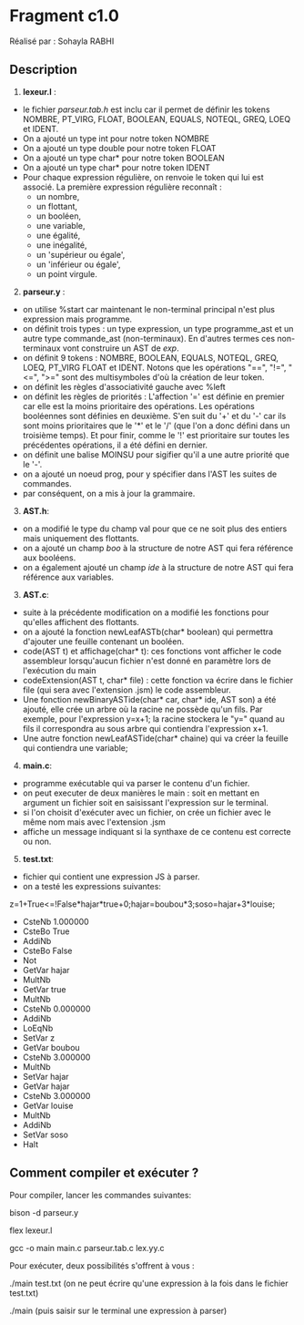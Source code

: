 # Fragment c1.0

Réalisé par : Sohayla RABHI

## Description 

1. **lexeur.l** : 
* le fichier *parseur.tab.h* est inclu car il permet de définir les tokens NOMBRE, PT_VIRG, FLOAT, BOOLEAN, EQUALS, NOTEQL, GREQ, LOEQ et IDENT.
* On a ajouté un type int pour notre token NOMBRE
* On a ajouté un type double pour notre token FLOAT
* On a ajouté un type char* pour notre token BOOLEAN
* On a ajouté un type char* pour notre token IDENT
* Pour chaque expression régulière, on renvoie le token qui lui est associé. La première expression régulière reconnaît :
  * un nombre, 
  * un flottant, 
  * un booléen,
  * une variable,
  * une égalité,
  * une inégalité, 
  * un 'supérieur ou égale', 
  * un 'inférieur ou égale',
  * un point virgule.

2. **parseur.y** :
- on utilise %start car maintenant le non-terminal principal n'est plus expression mais programme.
- on définit trois types : un type expression, un type programme_ast et un autre type commande_ast (non-terminaux). En d'autres termes ces non-terminaux vont construire un AST de *exp*.
- on définit 9 tokens : NOMBRE, BOOLEAN, EQUALS, NOTEQL, GREQ, LOEQ, PT_VIRG FLOAT et IDENT. Notons que les opérations "==", "!=", "<=", ">=" sont des multisymboles d'où la création de leur token.
- on définit les règles d'associativité gauche avec %left
- on définit les règles de priorités : L'affection '=' est définie en premier car elle est la moins prioritaire des opérations. Les opérations booléennes sont définies en deuxième. S'en suit du '+' et du '-' car ils sont moins prioritaires que le '*' et le '/' (que l'on a donc défini dans un troisième temps). Et pour finir, comme le '!' est prioritaire sur toutes les précédentes opérations, il a été défini en dernier.
- on définit une balise MOINSU pour sigifier qu'il a une autre priorité que le '-'.
- on a ajouté un noeud prog, pour y spécifier dans l'AST les suites de commandes. 
- par conséquent, on a mis à jour la grammaire.

3. **AST.h**:
- on a modifié le type du champ val pour que ce ne soit plus des entiers mais uniquement des flottants.
- on a ajouté un champ *boo* à la structure de notre AST qui fera référence aux booléens.
- on a également ajouté un champ *ide* à la structure de notre AST qui fera référence aux variables.

3. **AST.c**:
- suite à la précédente modification on a modifié les fonctions pour qu'elles affichent des flottants. 
- on a ajouté la fonction newLeafASTb(char* boolean) qui permettra d'ajouter une feuille contenant un booléen.
- code(AST t) et affichage(char* t): ces fonctions vont afficher le code assembleur lorsqu'aucun fichier n'est donné en paramètre lors de l'exécution du main
- codeExtension(AST t, char* file) : cette fonction va écrire dans le fichier file (qui sera avec l'extension .jsm) le code assembleur.
- Une fonction newBinaryASTide(char* car, char* ide, AST son) a été ajouté, elle crée un arbre où la racine ne possède qu'un fils. Par exemple, pour l'expression y=x+1; la racine stockera le "y=" quand au fils il correspondra au sous arbre qui contiendra l'expression x+1.
- Une autre fonction newLeafASTide(char* chaine) qui va créer la feuille qui contiendra une variable;

4. **main.c**:
- programme exécutable qui va parser le contenu d'un fichier.
- on peut executer de deux manières le main : soit en mettant en argument un fichier soit en saisissant l'expression sur le terminal.
- si l'on choisit d'exécuter avec un fichier, on crée un fichier avec le même nom mais avec l'extension .jsm 
- affiche un message indiquant si la synthaxe de ce contenu est correcte ou non.

5. **test.txt**:
- fichier qui contient une expression JS à parser.
- on a testé les expressions suivantes: 

z=1+True<=!False\*hajar\*true+0;hajar=boubou\*3;soso=hajar+3\*louise;

- CsteNb 1.000000 
- CsteBo True 
- AddiNb
- CsteBo False 
- Not 
- GetVar hajar 
- MultNb
- GetVar true 
- MultNb
- CsteNb 0.000000 
- AddiNb
- LoEqNb
- SetVar z 
- GetVar boubou 
- CsteNb 3.000000 
- MultNb
- SetVar hajar 
- GetVar hajar 
- CsteNb 3.000000 
- GetVar louise 
- MultNb
- AddiNb
- SetVar soso 
- Halt



## Comment compiler et exécuter ?

Pour compiler, lancer les commandes suivantes:

bison -d parseur.y

flex lexeur.l

gcc -o main main.c parseur.tab.c lex.yy.c

Pour exécuter, deux possibilités s'offrent à vous :

./main test.txt
(on ne peut écrire qu'une expression à la fois dans le fichier test.txt)

./main
(puis saisir sur le terminal une expression à parser)

